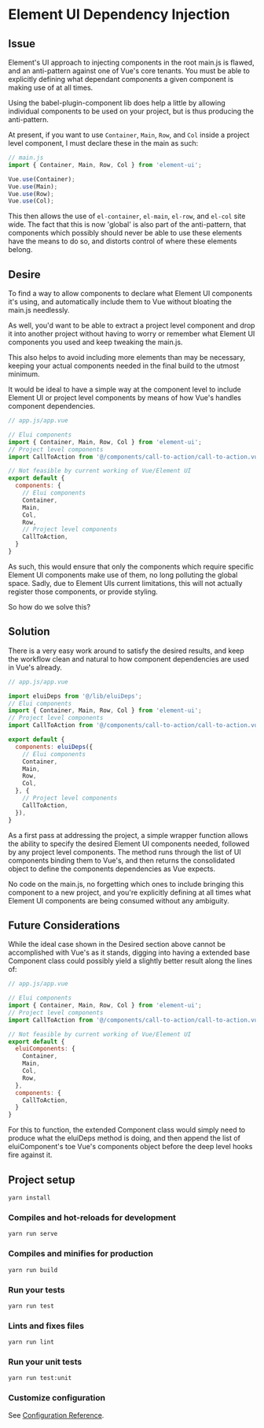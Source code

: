 # Element UI Dependency Injection

## Issue

Element's UI approach to injecting components in the root main.js is flawed, and an anti-pattern against one of Vue's core tenants. You must be able to explicitly defining what dependant components a given component is making use of at all times.

Using the babel-plugin-component lib does help a little by allowing individual components to be used on your project, but is thus producing the anti-pattern. 

At present, if you want to use `Container`, `Main`, `Row`, and `Col` inside a project level component, I must declare these in the main as such:

```js
// main.js
import { Container, Main, Row, Col } from 'element-ui';

Vue.use(Container);
Vue.use(Main);
Vue.use(Row);
Vue.use(Col);
```

This then allows the use of `el-container`, `el-main`, `el-row`, and `el-col` site wide. The fact that this is now 'global' is also part of the anti-pattern, that components which possibly should never be able to use these elements have the means to do so, and distorts control of where these elements belong.

## Desire

To find a way to allow components to declare what Element UI components it's using, and automatically include them to Vue without bloating the main.js needlessly.

As well, you'd want to be able to extract a project level component and drop it into another project without having to worry or remember what Element UI components you used and keep tweaking the main.js.

This also helps to avoid including more elements than may be necessary, keeping your actual components needed in the final build to the utmost minimum.

It would be ideal to have a simple way at the component level to include Element UI or project level components by means of how Vue's handles component dependencies.

```js
// app.js/app.vue

// Elui components
import { Container, Main, Row, Col } from 'element-ui';
// Project level components
import CallToAction from '@/components/call-to-action/call-to-action.vue';

// Not feasible by current working of Vue/Element UI
export default {
  components: {
    // Elui components
    Container,
    Main,
    Col,
    Row,
    // Project level components
    CallToAction,
  }
} 
```

As such, this would ensure that only the components which require specific Element UI components make use of them, no long polluting the global space. Sadly, due to Element UIs current limitations, this will not actually register those components, or provide styling. 

So how do we solve this?

## Solution

There is a very easy work around to satisfy the desired results, and keep the workflow clean and natural to how component dependencies are used in Vue's already.

```js
// app.js/app.vue

import eluiDeps from '@/lib/eluiDeps';
// Elui components
import { Container, Main, Row, Col } from 'element-ui';
// Project level components
import CallToAction from '@/components/call-to-action/call-to-action.vue';

export default {
  components: eluiDeps({
    // Elui components
    Container,
    Main,
    Row,
    Col,
  }, {
    // Project level components
    CallToAction,
  }),
}
```

As a first pass at addressing the project, a simple wrapper function allows the ability to specify the desired Element UI components needed, followed by any project level components. The method runs through the list of UI components binding them to Vue's, and then returns the consolidated object to define the components dependencies as Vue expects. 

No code on the main.js, no forgetting which ones to include bringing this component to a new project, and you're explicitly defining at all times what Element UI components are being consumed without any ambiguity.

## Future Considerations

While the ideal case shown in the Desired section above cannot be accomplished with Vue's as it stands, digging into having a extended base Component class could possibly yield a slightly better result along the lines of:

```js
// app.js/app.vue

// Elui components
import { Container, Main, Row, Col } from 'element-ui';
// Project level components
import CallToAction from '@/components/call-to-action/call-to-action.vue';

// Not feasible by current working of Vue/Element UI
export default {
  eluiComponents: {
    Container,
    Main,
    Col,
    Row,
  },
  components: {
    CallToAction,
  }
} 
```

For this to function, the extended Component class would simply need to produce what the eluiDeps method is doing, and then append the list of eluiComponent's toe Vue's components object before the deep level hooks fire against it.

## Project setup
```
yarn install
```

### Compiles and hot-reloads for development
```
yarn run serve
```

### Compiles and minifies for production
```
yarn run build
```

### Run your tests
```
yarn run test
```

### Lints and fixes files
```
yarn run lint
```

### Run your unit tests
```
yarn run test:unit
```

### Customize configuration
See [Configuration Reference](https://cli.vuejs.org/config/).
